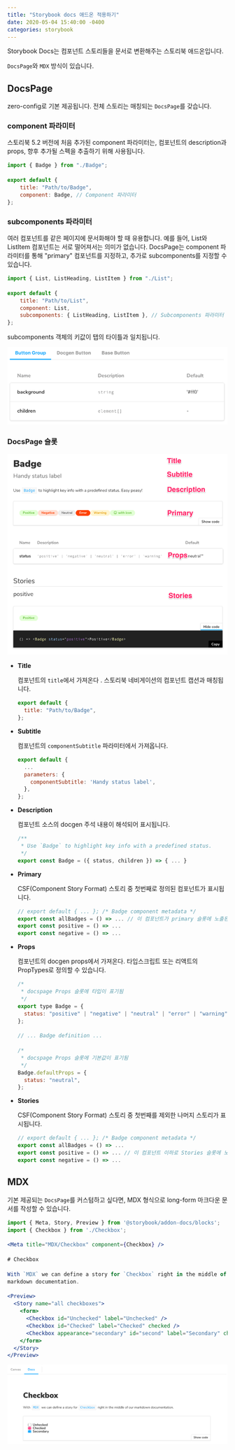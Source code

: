 ```yaml
---
title: "Storybook docs 애드온 적용하기"
date: 2020-05-04 15:40:00 -0400
categories: storybook
---
```


Storybook Docs는 컴포넌트 스토리들을 문서로 변환해주는 스토리북 애드온입니다.

`DocsPage`와 `MDX` 방식이 있습니다.

## DocsPage

zero-config로 기본 제공됩니다. 전체 스토리는 매칭되는 `DocsPage`를 갖습니다.

### component 파라미터

스토리북 5.2 버전에 처음 추가된 component 파라미터는, 컴포넌트의 description과 props, 향후 추가될 스펙을 추출하기 위해 사용됩니다.

```jsx
import { Badge } from "./Badge";

export default {
	title: "Path/to/Badge",
	component: Badge, // Component 파라미터
};
```

### subcomponents 파라미터

여러 컴포넌트를 같은 페이지에 문서화해야 할 때 유용합니다. 예를 들어, List와 ListItem 컴포넌트는 서로 떨어져서는 의미가 없습니다. DocsPage는 component 파라미터를 통해 "primary" 컴포넌트를 지정하고, 추가로 subcomponents를 지정할 수 있습니다.

```jsx
import { List, ListHeading, ListItem } from "./List";

export default {
	title: "Path/to/List",
	component: List,
	subcomponents: { ListHeading, ListItem }, // Subcomponents 파라미터
};
```

subcomponents 객체의 키값이 탭의 타이틀과 일치됩니다.

![storybook-docs-1](/assets/images/posts/storybook-docs-1.png)

### DocsPage 슬롯

![storybook-docs-2](/assets/images/posts/storybook-docs-2.png)

- **Title**

  컴포넌트의 `title`에서 가져온다 . 스토리북 네비게이션의 컴포넌트 캡션과 매칭됩니다.

  ```jsx
  export default {
  	title: "Path/to/Badge",
  };
  ```

- **Subtitle**

  컴포넌트의 `componentSubtitle` 파라미터에서 가져옵니다.

  ```jsx
  export default {
    ...
    parameters: {
      componentSubtitle: 'Handy status label',
    },
  };
  ```

- **Description**

  컴포넌트 소스의 docgen 주석 내용이 해석되어 표시됩니다.

  ```jsx
  /**
   * Use `Badge` to highlight key info with a predefined status.
   */
  export const Badge = ({ status, children }) => { ... }
  ```

- **Primary**

  CSF(Component Story Format) 스토리 중 첫번째로 정의된 컴포넌트가 표시됩니다.

  ```jsx
  // export default { ... }; /* Badge component metadata */
  export const allBadges = () => ... // 이 컴포넌트가 primary 슬롯에 노출된다.
  export const positive = () => ...
  export const negative = () => ...
  ```

- **Props**

  컴포넌트의 docgen props에서 가져온다. 타입스크립트 또는 리액트의 PropTypes로 정의할 수 있습니다.

  ```jsx
  /*
   * docspage Props 슬롯에 타입이 표기됨
   */
  export type Badge = {
  	status: "positive" | "negative" | "neutral" | "error" | "warning",
  };

  // ... Badge definition ...

  /*
   * docspage Props 슬롯에 기본값이 표기됨
   */
  Badge.defaultProps = {
  	status: "neutral",
  };
  ```

- **Stories**

  CSF(Component Story Format) 스토리 중 첫번째를 제외한 나머지 스토리가 표시됩니다.

  ```jsx
  // export default { ... }; /* Badge component metadata */
  export const allBadges = () => ...
  export const positive = () => ... // 이 컴포넌트 이하로 Stories 슬롯에 노출된다.
  export const negative = () => ...
  ```

## MDX

기본 제공되는 `DocsPage`를 커스텀하고 싶다면, MDX 형식으로 long-form 마크다운 문서를 작성할 수 있습니다.

```jsx
import { Meta, Story, Preview } from '@storybook/addon-docs/blocks';
import { Checkbox } from './Checkbox';

<Meta title="MDX/Checkbox" component={Checkbox} />

# Checkbox

With `MDX` we can define a story for `Checkbox` right in the middle of our
markdown documentation.

<Preview>
  <Story name="all checkboxes">
    <form>
      <Checkbox id="Unchecked" label="Unchecked" />
      <Checkbox id="Checked" label="Checked" checked />
      <Checkbox appearance="secondary" id="second" label="Secondary" checked />
    </form>
  </Story>
</Preview>
```

![storybook-docs-3](/assets/images/posts/storybook-docs-3.png)

<style type="text/css">
@media (min-width: 64em) {
  .archive pre { font-size: 0.8em; }
	.archive li,
	.archive p {
		font-size: 0.84em;
	}
}
@media (min-width: 80em) {
	.archive li,
	.archive p {
		font-size: 0.72em;
	}
}
</style>
